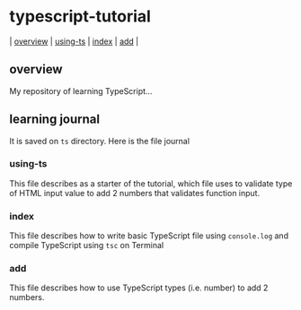 # typescript-tutorial

| [overview](#overview) | [using-ts](#using-ts) | [index](#index) | [add](#add) |

## overview
My repository of learning TypeScript...

## learning journal
It is saved on `ts` directory. Here is the file journal

### using-ts
This file describes as a starter of the tutorial, which file uses to validate type of HTML input value to add 2 numbers that validates function input.

### index
This file describes how to write basic TypeScript file using `console.log` and compile TypeScript using `tsc` on Terminal

### add
This file describes how to use TypeScript types (i.e. number) to add 2 numbers.
